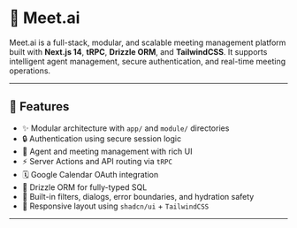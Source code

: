 # 🤖 Meet.ai

Meet.ai is a full-stack, modular, and scalable meeting management platform built with **Next.js 14**, **tRPC**, **Drizzle ORM**, and **TailwindCSS**. It supports intelligent agent management, secure authentication, and real-time meeting operations.

---

## 🚀 Features

- ✨ Modular architecture with `app/` and `module/` directories
- 🔒 Authentication using secure session logic
- 🧠 Agent and meeting management with rich UI
- ⚡ Server Actions and API routing via `tRPC`
- 🗓️ Google Calendar OAuth integration
- 🧱 Drizzle ORM for fully-typed SQL
- 🎯 Built-in filters, dialogs, error boundaries, and hydration safety
- 📱 Responsive layout using `shadcn/ui` + `TailwindCSS`

---



